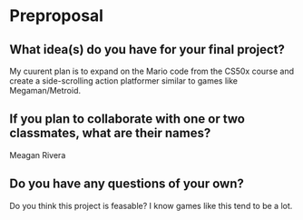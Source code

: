 # Preproposal

## What idea(s) do you have for your final project?

My cuurent plan is to expand on the Mario code from the CS50x course and create a side-scrolling action platformer similar to games like Megaman/Metroid.

## If you plan to collaborate with one or two classmates, what are their names?

Meagan Rivera

## Do you have any questions of your own?

Do you think this project is feasable? I know games like this tend to be a lot.
